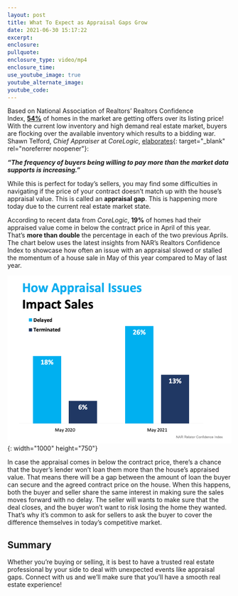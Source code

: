 ```yaml
---
layout: post
title: What To Expect as Appraisal Gaps Grow
date: 2021-06-30 15:17:22
excerpt:
enclosure:
pullquote:
enclosure_type: video/mp4
enclosure_time:
use_youtube_image: true
youtube_alternate_image:
youtube_code:
---
```

Based on National Association of Realtors’ Realtors Confidence Index,&nbsp;**[54%](https://cdn.nar.realtor/sites/default/files/documents/2021-05-realtors-confidence-index-06-22-2021.pdf)**&nbsp;of homes in the market are getting offers over its listing price\! With the current low inventory and high demand real estate market, buyers are flocking over the available inventory which results to a bidding war. Shawn Telford,&nbsp;*Chief Appraiser*&nbsp;at&nbsp;*CoreLogic*,&nbsp;[elaborates](https://www.seattletimes.com/business/homebuyers-increasingly-willing-to-pay-above-asking-price/){: target="_blank" rel="noreferrer noopener"}\:

***“The frequency of buyers being willing to pay more than the market data supports is increasing.”***

While this is perfect for today’s sellers, you may find some difficulties in navigating if the price of your contract doesn’t match up with the house’s appraisal value. This is called an&nbsp;**appraisal gap**. This is happening more today due to the current real estate market state.

According to recent data from&nbsp;*CoreLogic*,&nbsp;**19%**&nbsp;of homes had their appraised value come in below the contract price in April of this year. That’s&nbsp;**more than double**&nbsp;the percentage in each of the two previous Aprils. The chart below uses the latest insights from NAR’s Realtors Confidence Index to showcase how often an issue with an appraisal slowed or stalled the momentum of a house sale in May of this year compared to May of last year.

![](/uploads/20210629-mem-eng-1.png){: width="1000" height="750"}

In case the appraisal comes in below the contract price, there’s a chance that the buyer’s lender won’t loan them more than the house’s appraised value. That means there will be a gap between the amount of loan the buyer can secure and the agreed contract price on the house. When this happens, both the buyer and seller share the same interest in making sure the sales moves forward with no delay. The seller will wants to make sure that the deal closes, and the buyer won’t want to risk losing the home they wanted. That’s why it’s common to ask for sellers to ask the buyer to cover the difference themselves in today’s competitive market.

## **Summary**

Whether you’re buying or selling, it is best to have a trusted real estate professional by your side to deal with unexpected events like appraisal gaps. Connect with us and we’ll make sure that you’ll have a smooth real estate experience\!
